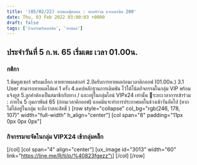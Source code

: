 ```yaml
---
title: '(05/02/22) ทายผลฟุตบอล : สกอร์รวม แจกเครดิต 200'
date: Thu, 03 Feb 2022 03:00:03 +0000
draft: false
tags: ['กิจกรรมรับเครดิต', 'ทายผล']
---
```


**ประจำวันที่ 5 ก.พ. 65 เริ่มเตะ เวลา 01.00น.**
-----------------------------------------------

### **กติกา**

1.พิมยูสเซอร์ พร้อมเลือก ทายทายผลสกอร์ 2.ปิดรับการทายผลก่อนเวลาคิกออฟ (01.00น.) 3.1 User สามารถทายผลได้แค่ 1 ครั้ง 4.แคปหลักฐานการเดิมพัน ไว้ใต้โน้ตกิจกรรมในกลุ่ม VIP พร้อมแจ้งยูส 5.ลูกค้าต้องเป็นสมาชิกกับทาง / และอยู่ในกลุ่มไลน์ VIPx24 เท่านั้น 📍ระยะเวลาการเข้าร่วม : ภายใน 5 กุมภาพันธ์ 65 (ก่อนเวลาคิกออฟ) แอดมินจะทำการประกาศผลในช่วงเช้าวันถัดไป (หากไม่ได้อยู่ในกลุ่ม จะถือว่าสละสิทธิ์ ) \[row style="collapse" col\_bg="rgb(246, 178, 107)" width="full-width" h\_align="center"\] \[col span="8" padding="11px 0px 0px 0px"\]

### **กิจกรรมจะจัดในกลุ่ม VIPX24 เข้ากลุ่มคลิ๊ก**

\[/col\] \[col span="4" align="center"\] \[ux\_image id="3013" width="60" link="https://line.me/R/ti/p/%40823fgezz"\] \[/col\] \[/row\]